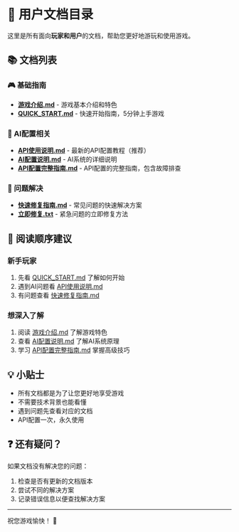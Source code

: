 # 👤 用户文档目录

这里是所有面向**玩家和用户**的文档，帮助您更好地游玩和使用游戏。

## 📚 文档列表

### 🎮 基础指南
- [**游戏介绍.md**](游戏介绍.md) - 游戏基本介绍和特色
- [**QUICK_START.md**](QUICK_START.md) - 快速开始指南，5分钟上手游戏

### 🤖 AI配置相关
- [**API使用说明.md**](API使用说明.md) - 最新的API配置教程（推荐）
- [**AI配置说明.md**](AI配置说明.md) - AI系统的详细说明
- [**API配置完整指南.md**](API配置完整指南.md) - API配置的完整指南，包含故障排查

### 🔧 问题解决
- [**快速修复指南.md**](快速修复指南.md) - 常见问题的快速解决方案
- [**立即修复.txt**](立即修复.txt) - 紧急问题的立即修复方法

## 🎯 阅读顺序建议

### 新手玩家
1. 先看 [QUICK_START.md](QUICK_START.md) 了解如何开始
2. 遇到AI问题看 [API使用说明.md](API使用说明.md)
3. 有问题查看 [快速修复指南.md](快速修复指南.md)

### 想深入了解
1. 阅读 [游戏介绍.md](游戏介绍.md) 了解游戏特色
2. 查看 [AI配置说明.md](AI配置说明.md) 了解AI系统原理
3. 学习 [API配置完整指南.md](API配置完整指南.md) 掌握高级技巧

## 💡 小贴士

- 所有文档都是为了让您更好地享受游戏
- 不需要技术背景也能看懂
- 遇到问题先查看对应的文档
- API配置一次，永久使用

## ❓ 还有疑问？

如果文档没有解决您的问题：
1. 检查是否有更新的文档版本
2. 尝试不同的解决方案
3. 记录错误信息以便查找解决方案

---

祝您游戏愉快！ 🎉